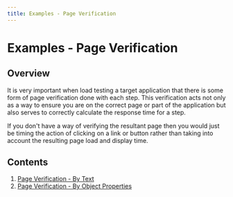 ```yaml
---
title: Examples - Page Verification
---
```


# Examples - Page Verification

## Overview

It is very important when load testing a target application that there is some form of page verification done with each step. This verification acts not only as a way to ensure you are on the correct page or part of the application but also serves to correctly calculate the response time for a step.

If you don't have a way of verifying the resultant page then you would just be timing the action of clicking on a link or button rather than taking into account the resulting page load and display time.

## Contents

1. [Page Verification - By Text](examples_verification_bytext.md)
2. [Page Verification - By Object Properties](examples_verification_byobject.md)































































































































































